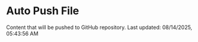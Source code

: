 # Auto Push File

Content that will be pushed to GitHub repository.
Last updated: 08/14/2025, 05:43:56 AM